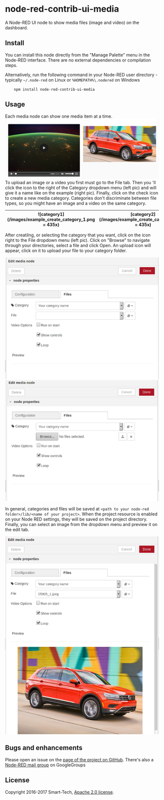 node-red-contrib-ui-media
=====================
A Node-RED UI node to show media files (image and video) on the dashboard.

Install
-----------

You can install this node directly from the "Manage Palette" menu in the Node-RED interface. There are no external dependencies or compilation steps.

Alternatively, run the following command in your Node-RED user directory - typically `~/.node-red` on Linux or `%HOMEPATH%\.nodered` on Windows

        npm install node-red-contrib-ui-media

Usage
-----------

Each media node can show one media item at a time. 
![example](/images/example_pic.png)
To upload an image or a video you first must go to the File tab. Then you 'll click the icon to the right of the Category dropdown menu (left pic) and  will give it a name like on the example (right pic). Finally, click on the check icon to create a new media category. Categories don't discriminate between file types, so you might have an image and a video on the same category.


| ![category1](/images/example_create_category_1.png = 435x) | [category2](/images/example_create_category_2.png = 435x) |
|-----------------------------------------------------|----------------------------------------------------|

After creatilng, or selecting the category that you want, click on the icon right to the File dropdown menu (left pic). Click on "Browse" to navigate through your directories, select a file and click Open. An upload icon will appear, click on it to upload your file to your category folder. 

![category3](/images/example_create_category_3.png)
![category4](/images/example_create_category_4.png)

In general, categories and files will be saved at `<path to your node-red folder>/lib/<name of your project>`. When the project resource is enabled on your Node RED settings, they will be saved on the project directory. Finally, you can select an image from the dropdown menu and preview it on the edit tab.

![category5](/images/example_create_category_5.png)

Bugs and enhancements
-----------

Please open an issue on the [page of the project on GitHub](https://github.com/netsmarttech/node-red-contrib-s7). There's also a [Node-RED mail group](https://groups.google.com/forum/#!forum/node-red) on GoogleGroups

License
-----------
Copyright 2016-2017 Smart-Tech, [Apache 2.0 license](LICENSE).
